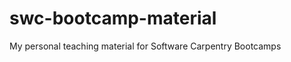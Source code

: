 swc-bootcamp-material
=====================

My personal teaching material for Software Carpentry Bootcamps
